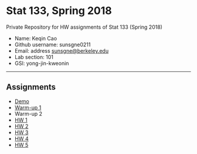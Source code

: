 # Stat 133, Spring 2018

Private Repository for HW assignments of Stat 133 (Spring 2018)

- Name: Keqin Cao
- Github username: sunsgne0211
- Email: address sunsgne@berkeley.edu 
- Lab section: 101
- GSI: yong-jin-kweonin

-----

## Assignments

- [Demo](demo)
- [Warm-up 1](warmup1)
- Warm-up 2
- [HW 1](hw01)
- [HW 2](hw02)
- [HW 3](hw03)
- [HW 4](hw04)
- [HW 5](hw05)


